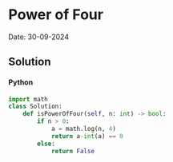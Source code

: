 
# Power of Four

Date: 30-09-2024

## Solution
#### Python
```python
import math
class Solution:
    def isPowerOfFour(self, n: int) -> bool:
        if n > 0:
            a = math.log(n, 4)
            return a-int(a) == 0
        else:
            return False
```
        